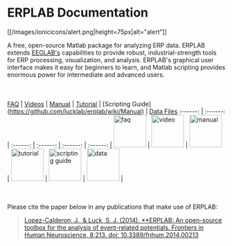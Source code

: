 # ERPLAB Documentation

[[/images/ionicicons/alert.png|height=75px|alt="alert"]]

A free, open-source Matlab package for analyzing ERP data.  ERPLAB extends [EEGLAB's](http://sccn.ucsd.edu/eeglab/) capabilities to provide robust, industrial-strength tools for ERP processing, visualization, and analysis.  ERPLAB's graphical user interface makes it easy for beginners to learn, and Matlab scripting provides enormous power for intermediate and advanced users.  
<br>
<br>
<br>
[FAQ](https://github.com/lucklab/erplab/wiki/Troubleshooting-and-Frequently-Asked-Questions)    | [Videos](https://github.com/lucklab/erplab/wiki/Videos)   | [Manual](https://github.com/lucklab/erplab/wiki/Manual)   | [Tutorial](https://github.com/lucklab/erplab/wiki/Tutorial) | [Scripting Guide] (https://github.com/lucklab/erplab/wiki/Manual) | [Data Files](http://dl.dropbox.com/u/3711923/Test_Data.zip)
:------: | :------: | :------: | :------: | :------: | :------: |
[<img src="https://github.com/lucklab/erplab/wiki/images/ios7-help.png" height="75" width="75" alt="faq">](https://github.com/lucklab/erplab/wiki/Troubleshooting-and-Frequently-Asked-Questions) | [<img src="https://github.com/lucklab/erplab/wiki/images/ios7-monitor.png" height="75" width="75" alt="video">](https://github.com/lucklab/erplab/wiki/Videos) | [<img src="https://github.com/lucklab/erplab/wiki/images/ios7-information.png" height="75" width="75" alt="manual">](https://github.com/lucklab/erplab/wiki/Manual) | [<img src="https://github.com/lucklab/erplab/wiki/images/ios7-copy.png" height="75" width="75" alt="tutorial">](https://github.com/lucklab/erplab/wiki/Tutorial) | [<img src="https://github.com/lucklab/erplab/wiki/images/ios7-paper-outline.png" height="75" width="75" alt="scripting guide">](https://github.com/lucklab/erplab/wiki/Scripting-Guide) | [<img src="https://github.com/lucklab/erplab/wiki/images/ionicicons/ios7-download.png" height="75" width="75" alt="data">](http://dl.dropbox.com/u/3711923/Test_Data.zip) |
<br>
<br>
<br>



Please cite the paper below in any publications that make use of ERPLAB:
> [Lopez-Calderon, J., & Luck, S. J. (2014). **ERPLAB: An open-source toolbox for the analysis of event-related potentials. Frontiers in Human Neuroscience, 8:213. doi: 10.3389/fnhum.2014.00213](http://journal.frontiersin.org/Journal/10.3389/fnhum.2014.00213/)
